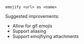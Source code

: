 `emojify <url> as <name>`

Suggested improvements:
* Allow for gif emojis
* Support aliasing
* Support emojfiying attachments

